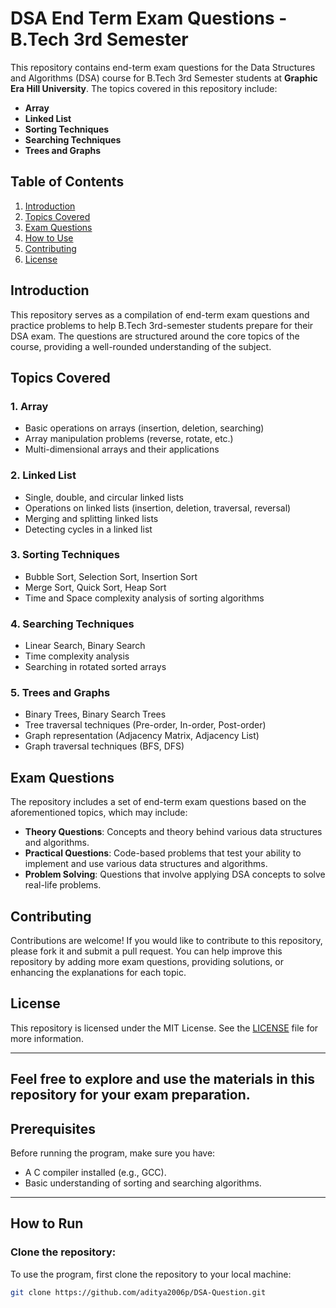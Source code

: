 # DSA End Term Exam Questions - B.Tech 3rd Semester

This repository contains end-term exam questions for the Data Structures and Algorithms (DSA) course for B.Tech 3rd Semester students at **Graphic Era Hill University**. The topics covered in this repository include:

- **Array**
- **Linked List**
- **Sorting Techniques**
- **Searching Techniques**
- **Trees and Graphs**

## Table of Contents

1. [Introduction](#introduction)
2. [Topics Covered](#topics-covered)
3. [Exam Questions](#exam-questions)
4. [How to Use](#how-to-run)
5. [Contributing](#contributing)
6. [License](#license)

## Introduction

This repository serves as a compilation of end-term exam questions and practice problems to help B.Tech 3rd-semester students prepare for their DSA exam. The questions are structured around the core topics of the course, providing a well-rounded understanding of the subject.

## Topics Covered

### 1. **Array**
   - Basic operations on arrays (insertion, deletion, searching)
   - Array manipulation problems (reverse, rotate, etc.)
   - Multi-dimensional arrays and their applications

### 2. **Linked List**
   - Single, double, and circular linked lists
   - Operations on linked lists (insertion, deletion, traversal, reversal)
   - Merging and splitting linked lists
   - Detecting cycles in a linked list

### 3. **Sorting Techniques**
   - Bubble Sort, Selection Sort, Insertion Sort
   - Merge Sort, Quick Sort, Heap Sort
   - Time and Space complexity analysis of sorting algorithms

### 4. **Searching Techniques**
   - Linear Search, Binary Search
   - Time complexity analysis
   - Searching in rotated sorted arrays

### 5. **Trees and Graphs**
   - Binary Trees, Binary Search Trees
   - Tree traversal techniques (Pre-order, In-order, Post-order)
   - Graph representation (Adjacency Matrix, Adjacency List)
   - Graph traversal techniques (BFS, DFS)

## Exam Questions

The repository includes a set of end-term exam questions based on the aforementioned topics, which may include:

- **Theory Questions**: Concepts and theory behind various data structures and algorithms.
- **Practical Questions**: Code-based problems that test your ability to implement and use various data structures and algorithms.
- **Problem Solving**: Questions that involve applying DSA concepts to solve real-life problems.

## Contributing

Contributions are welcome! If you would like to contribute to this repository, please fork it and submit a pull request. You can help improve this repository by adding more exam questions, providing solutions, or enhancing the explanations for each topic.

## License

This repository is licensed under the MIT License. See the [LICENSE](LICENSE) file for more information.

---

Feel free to explore and use the materials in this repository for your exam preparation.
---

## Prerequisites

Before running the program, make sure you have:
- A C compiler installed (e.g., GCC).
- Basic understanding of sorting and searching algorithms.

---

## How to Run

### Clone the repository:

To use the program, first clone the repository to your local machine:
```bash
git clone https://github.com/aditya2006p/DSA-Question.git
